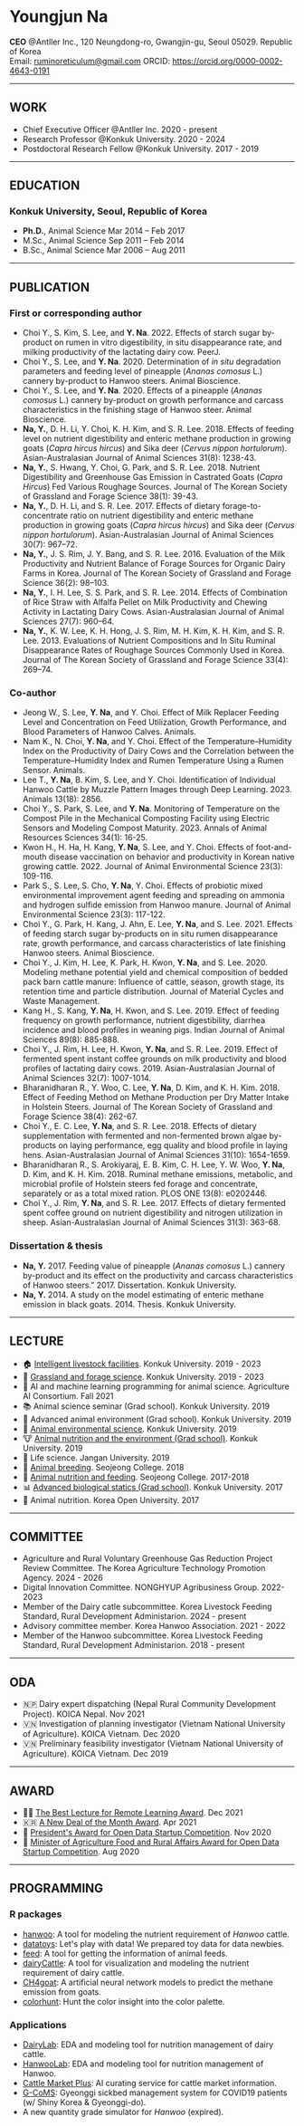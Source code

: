 # Youngjun Na  
**CEO** @Antller Inc., 120 Neungdong-ro, Gwangjin-gu, Seoul 05029. Republic of Korea  
Email: ruminoreticulum@gmail.com ORCID: https://orcid.org/0000-0002-4643-0191
  

--------------

## WORK
- Chief Executive Officer @Antller Inc. 2020 - present
- Research Professor @Konkuk University. 2020 - 2024
- Postdoctoral Research Fellow @Konkuk University. 2017 - 2019


--------------

## EDUCATION
### **Konkuk University**, Seoul, Republic of Korea  
- **Ph.D.**, Animal Science	Mar 2014 – Feb 2017  
- M.Sc., Animal Science	Sep 2011 – Feb 2014  
- B.Sc., Animal Science	Mar 2006 – Aug 2011  

--------------
## PUBLICATION   

### First or corresponding author
- Choi Y., S. Kim, S. Lee, and **Y. Na**. 2022. Effects of starch sugar by-product on rumen in vitro digestibility, in situ disappearance rate, and milking productivity of the lactating dairy cow. PeerJ.  
- Choi Y., S. Lee, and **Y. Na**. 2020. Determination of *in situ* degradation parameters and feeding level of pineapple (*Ananas comosus* L.) cannery by-product to Hanwoo steers. Animal Bioscience.
- Choi Y., S. Lee, and **Y. Na**. 2020. Effects of a pineapple (*Ananas comosus* L.) cannery by-product on growth performance and carcass characteristics in the finishing stage of Hanwoo steer. Animal Bioscience.
- **Na, Y.**, D. H. Li, Y. Choi, K. H. Kim, and S. R. Lee. 2018.
Effects of feeding level on nutrient digestibility and enteric methane production in growing goats (*Capra hircus hircus*) and Sika deer (*Cervus nippon hortulorum*). Asian-Australasian Journal of Animal Sciences 31(8): 1238-43.  
- **Na, Y.**, S. Hwang, Y. Choi, G. Park, and S. R. Lee. 2018. Nutrient Digestibility and Greenhouse Gas Emission in Castrated Goats (*Capra Hircus*) Fed Various Roughage Sources. Journal of The Korean Society of Grassland and Forage Science 38(1): 39-43. 
- **Na, Y.**, D. H. Li, and S. R. Lee. 2017. Effects of dietary forage-to-concentrate ratio on nutrient digestibility and enteric methane production in growing goats (*Capra hircus hircus*) and Sika deer (*Cervus nippon hortulorum*). Asian-Australasian Journal of Animal Sciences 30(7): 967–72.  
- **Na, Y.**, J. S. Rim, J. Y. Bang, and S. R. Lee. 2016. Evaluation of the Milk Productivity and Nutrient Balance of Forage Sources for Organic Dairy Farms in Korea. Journal of The Korean Society of Grassland and Forage Science 36(2): 98–103.   
- **Na, Y.**, I. H. Lee, S. S. Park, and S. R. Lee. 2014. Effects of Combination of Rice Straw with Alfalfa Pellet on Milk Productivity and Chewing Activity in Lactating Dairy Cows. Asian-Australasian Journal of Animal Sciences 27(7): 960–64.  
- **Na, Y.**, K. W. Lee, K. H. Hong, J. S. Rim, M. H. Kim, K. H. Kim, and S. R. Lee. 2013. Evaluations of Nutrient Compositions and In Situ Ruminal Disappearance Rates of Roughage Sources Commonly Used in Korea. Journal of The Korean Society of Grassland and Forage Science 33(4): 269–74.  

### Co-author
- Jeong W., S. Lee, **Y. Na**, and Y. Choi. Effect of Milk Replacer Feeding Level and Concentration on Feed Utilization, Growth Performance, and Blood Parameters of Hanwoo Calves. Animals. 
- Nam K., N. Choi, **Y. Na**, and Y. Choi. Effect of the Temperature–Humidity Index on the Productivity of Dairy Cows and the Correlation between the Temperature–Humidity Index and Rumen Temperature Using a Rumen Sensor. Animals.
- Lee T., **Y. Na**, B. Kim, S. Lee, and Y. Choi. Identification of Individual Hanwoo Cattle by Muzzle Pattern Images through Deep Learning. 2023. Animals 13(18): 2856.  
- Choi Y., S. Park, S. Lee, and **Y. Na**. Monitoring of Temperature on the Compost Pile in the Mechanical Composting Facility using Electric Sensors and Modeling Compost Maturity. 2023. Annals of Animal Resources Sciences 34(1): 16-25.
- Kwon H., H. Ha, H. Kang, **Y. Na**, S. Lee, and Y. Choi. Effects of foot-and-mouth disease vaccination on behavior and productivity in Korean native growing cattle. 2022. Journal of Animal Environmental Science 23(3): 109-116.
- Park S., S. Lee, S. Cho, **Y. Na**, Y. Choi. Effects of probiotic mixed environmental improvement agent feeding and spreading on ammonia and hydrogen sulfide emission from Hanwoo manure. Journal of Animal Environmental Science 23(3): 117-122.
- Choi Y., G. Park, H. Kang, J. Ahn, E. Lee, **Y. Na**, and S. Lee. 2021. Effects of feeding starch sugar by-products on in situ rumen disappearance rate, growth performance, and carcass characteristics of late finishing Hanwoo steers. Animal Bioscience.  
- Choi Y., J. Kim, H. Lee, K. Park, H. Kwon, **Y. Na**, and S. Lee. 2020. Modeling methane potential yield and chemical composition of bedded pack barn cattle manure: Influence of cattle, season, growth stage, its retention time and particle distribution. Journal of Material Cycles and Waste Management.  
- Kang H., S. Kang, **Y. Na**, H. Kwon, and S. Lee. 2019. Effect of feeding frequency on growth performance, nutrient digestibility, diarrhea incidence and blood profiles in weaning pigs. Indian Journal of Animal Sciences 89(8): 885-888.  
- Choi Y., J. Rim, H. Lee, H. Kwon, **Y. Na**, and S. R. Lee. 2019. Effect of fermented spent instant coffee grounds on milk productivity and blood profiles of lactating dairy cows. 2019. Asian-Australasian Journal of Animal Sciences 32(7): 1007-1014. 
- Bharanidharan R., Y. Woo, C. Lee, **Y. Na**, D. Kim, and K. H. Kim. 2018. Effect of Feeding Method on Methane Production per Dry Matter Intake in Holstein Steers. Journal of The Korean Society of Grassland and Forage Science 38(4): 262-67.   
- Choi Y., E. C. Lee, **Y. Na**, and S. R. Lee. 2018. Effects of dietary supplementation with fermented and non-fermented brown algae by-products on laying performance, egg quality and blood profile in laying hens. Asian-Australasian Journal of Animal Sciences 31(10): 1654-1659.
- Bharanidharan R., S. Arokiyaraj, E. B. Kim, C. H. Lee, Y. W. Woo, **Y. Na**, D. Kim, and K. H. Kim. 2018. Ruminal methane emissions, metabolic, and microbial profile of Holstein steers fed forage and concentrate, separately or as a total mixed ration. PLOS ONE 13(8): e0202446.  
- Choi Y., J. Rim, **Y. Na**, and S. R. Lee. 2017. Effects of dietary fermented spent coffee ground on nutrient digestibility and nitrogen utilization in sheep. Asian-Australasian Journal of Animal Sciences 31(3): 363-68.

### Dissertation & thesis
- **Na, Y.** 2017. Feeding value of pineapple (*Ananas comosus* L.) cannery by-product and its effect on the productivity and carcass characteristics of Hanwoo steers.” 2017. Dissertation. Konkuk University.  
- **Na, Y.** 2014. A study on the model estimating of enteric methane emission in black goats. 2014. Thesis. Konkuk University.

--------------
## LECTURE   
- :house: [Intelligent livestock facilities](https://github.com/YoungjunNa/intelligent-livestock-facilities/blob/master/README.md). Konkuk University. 2019 - 2023
- :seedling: [Grassland and forage science](https://github.com/YoungjunNa/Grassland-and-forage-science/blob/master/README.md). Konkuk University. 2019 - 2023
- :robot: AI and machine learning programming for animal science. Agriculture AI Consortium. Fall 2021
- :books: Animal science seminar (Grad school). Konkuk University. 2019
- :cow2: Advanced animal environment (Grad school). Konkuk University. 2019
- :pig: [Animal environmental science](https://youngjunna.github.io/animal-environmental-science/). Konkuk University. 2019  
- :cow: [Animal nutrition and the environment (Grad school)](https://github.com/YoungjunNa/2019-animal-nutrition-and-the-environment). Konkuk University. 2019   
- :revolving_hearts: Life science. Jangan University. 2019  
- :pig2: [Animal breeding](https://github.com/YoungjunNa/2018_breeding_science). Seojeong College. 2018
- :dog: [Animal nutrition and feeding](https://github.com/YoungjunNa/2018_animal_nutrition_and_feeding). Seojeong College. 2017-2018  
- :bar_chart: [Advanced biological statics (Grad school)](https://github.com/YoungjunNa/2017_advanced_biological_statics). Konkuk University. 2017  
- :sheep: Animal nutrition. Korea Open University. 2017

--------------
## COMMITTEE
- Agriculture and Rural Voluntary Greenhouse Gas Reduction Project Review Committee. The Korea Agriculture Technology Promotion Agency. 2024 - 2026
- Digital Innovation Committee. NONGHYUP Agribusiness Group. 2022-2023  
- Member of the Dairy catle subcommittee. Korea Livestock Feeding Standard, Rural Development Administarion. 2024 - present
- Advisory committee member. Korea Hanwoo Association. 2021 - 2022
- Member of the Hanwoo subcommittee. Korea Livestock Feeding Standard, Rural Development Administarion. 2018 - present

--------------

## ODA  
- :nepal: Dairy expert dispatching (Nepal Rural Community Development Project). KOICA Nepal. Nov 2021
- :vietnam: Investigation of planning investigator (Vietnam National University of Agriculture). KOICA Vietnam. Dec 2020  
- :vietnam: Preliminary feasibility investigator (Vietnam National University of Agriculture). KOICA Vietnam. Dec 2019  

--------------

## AWARD
- 🧑‍🏫 [The Best Lecture for Remote Learning Award](http://news.unn.net/news/articleView.html?idxno=521319). Dec 2021
- 🇰🇷 [A New Deal of the Month Award](http://www.knewdeal.go.kr/front/monthnewdeal/monthNewdealDetail.do). Apr 2021
- 🚀 [President's Award for Open Data Startup Competition](https://n.news.naver.com/article/082/0001042975). Nov 2020
- 🚀 [Minister of Agriculture Food and Rural Affairs Award for Open Data Startup Competition](https://kenews.co.kr/mobile/article.html?no=14287). Aug 2020

--------------
## PROGRAMMING  
### R packages  
- [hanwoo](https://github.com/adatalab/hanwoo): A tool for modeling the nutrient requirement of *Hanwoo* cattle.   
- [datatoys](https://github.com/statgarten/datatoys): Let's play with data! We prepared toy data for data newbies.  
- [feed](https://github.com/adatalab/feed): A tool for getting the information of animal feeds.    
- [dairyCattle](https://github.com/adatalab/dairyCattle): A tool for visualization and modeling the nutrient requirement of dairy cattle.
- [CH4goat](https://github.com/adatalab/CH4goat): A artificial neural network models to predict the methane emission from goats.  
- [colorhunt](https://github.com/adatalab/colorhunt): Hunt the color insight into the color palette.

### Applications  
- [DairyLab](): EDA and modeling tool for nutrition management of dairy cattle.   
- [HanwooLab](): EDA and modeling tool for nutrition management of Hanwoo.  
- [Cattle Market Plus](): AI curating service for cattle market information.  
- [G-CoMS](https://github.com/shinykorea/corona-sickbed): Gyeonggi sickbed management system for COVID19 patients (w/ Shiny Korea & Gyeonggi-do).  
- A new quantity grade simulator for *Hanwoo* (expired).   

